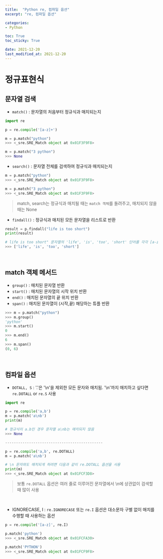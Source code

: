 ```yaml
---
title:  "Python re, 컴파일 옵션"
excerpt: "re, 컴파일 옵션"

categories:
- Python

toc: True
toc_sticky: True

date: 2021-12-20
last_modified_at: 2021-12-20
---
```


# 정규표현식

## 문자열 검색

- `match()` : 문자열의 처음부터 정규식과 매치되는지

```python
import re

p = re.compile('[a-z]+')

m = p.match("python")
>>> <_sre.SRE_Match object at 0x01F3F9F8>

m = p.match("3 python")
>>> None
```

- `search()` : 문자열 전체를 검색하여 정규식과 매치되는지

```python
m = p.match("python")
>>> <_sre.SRE_Match object at 0x01F3F9F8>

m = p.match("3 python")
>>> <_sre.SRE_Match object at 0x01F3F9F8>
```

> match, search는 정규식과 매치될 때는 `match 객체`를 돌려주고, 매치되지 않을 때는 None

- `findall()` : 정규식과 매치된 모든 문자열을 리스트로 반환

```python
result = p.findall("life is too short")
print(result)

# life is too short" 문자열의 'life', 'is', 'too', 'short' 단어를 각각 [a-z]+ 정규식과 매치해서 리스트로
>>> ['life', 'is', 'too', 'short']
```

<br>

## match 객체 메서드

- `group()` : 매치된 문자열 반환
- `start()` : 매치된 문자열의 시작 위치 반환
- `end()` : 매치된 문자열의 끝 위치 반환
- `span()` : 매치된 문자열이 (시작,끝) 해당하는 튜플 반환

```python
>>> m = p.match("python")
>>> m.group()
'python'
>>> m.start()
0
>>> m.end()
6
>>> m.span()
(0, 6)
```

<br>

## 컴파일 옵션

- `DOTALL, S` : '.'은 '\n'을 제외한 모든 문자와 매치됨. '\n'까지 매치하고 싶다면 `re.DOTALL` or `re.S` 사용

```python
import re

p = re.compile('a,b')
m = p.match('a\nb')
print(m)

# 정규식이 a.b인 경우 문자열 a\nb는 매치되지 않음
>>> None

---------------------------------------------

p = re.compile('a,b', re.DOTALL)
m = p.match('a\nb')

# \n 문자와도 매치되게 하려면 다음과 같이 re.DOTALL 옵션을 사용
print(m)
>>> <_sre.SRE_Match object at 0x01FCF3D8>
```

> 보통 `re.DOTALL` 옵션은 여러 줄로 이루어진 문자열에서 \n에 상관없이 검색할 때 많이 사용

<br>

- IGNORECASE, I : `re.IGNORECASE` 또는 `re.I` 옵션은 대소문자 구별 없이 매치를 수행할 때 사용하는 옵션

```python
p = re.compile('[a-z]', re.I)

p.match('python')
>>> <_sre.SRE_Match object at 0x01FCFA30>

p.match('PYTHON')
>>> <_sre.SRE_Match object at 0x01FCF9F8>
```